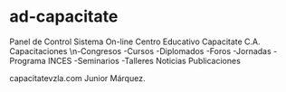 # ad-capacitate
Panel de Control Sistema On-line Centro Educativo Capacitate C.A.
Capacitaciones
\n-Congresos
-Cursos
-Diplomados
-Foros
-Jornadas
-Programa INCES
-Seminarios
-Talleres
Noticias
Publicaciones

 capacitatevzla.com
Junior Márquez.
